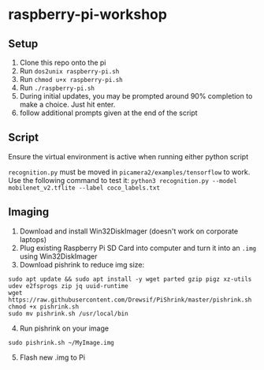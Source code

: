 # raspberry-pi-workshop

## Setup
1. Clone this repo onto the pi
2. Run ```dos2unix raspberry-pi.sh```
3. Run ```chmod u+x raspberry-pi.sh```
4. Run ```./raspberry-pi.sh```
5. During initial updates, you may be prompted around 90% completion to make a choice. Just hit enter.
6. follow additional prompts given at the end of the script

## Script
Ensure the virtual environment is active when running either python script

```recognition.py``` must be moved in ```picamera2/examples/tensorflow``` to work. Use the following command to test it:
```python3 recognition.py --model mobilenet_v2.tflite --label coco_labels.txt```


## Imaging

1. Download and install Win32DiskImager (doesn't work on corporate laptops)
2. Plug existing Raspberry Pi SD Card into computer and turn it into an `.img` using Win32DiskImager
3. Download pishrink to reduce img size:
```
sudo apt update && sudo apt install -y wget parted gzip pigz xz-utils udev e2fsprogs zip jq uuid-runtime
wget https://raw.githubusercontent.com/Drewsif/PiShrink/master/pishrink.sh
chmod +x pishrink.sh
sudo mv pishrink.sh /usr/local/bin
```
4. Run pishrink on your image
```
sudo pishrink.sh ~/MyImage.img
```
5. Flash new .img to Pi
